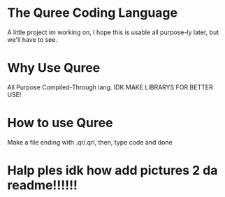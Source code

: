# The Quree Coding Language
A little project im working on, I hope this is usable all purpose-ly later, but we'll have to see.

# Why Use Quree 
All Purpose Compiled-Through lang. IDK MAKE LIBRARYS FOR BETTER USE!

# How to use Quree
Make a file ending with .qr/.qrl, then, type code and done

# Halp ples idk how add pictures 2 da readme!!!!!!
